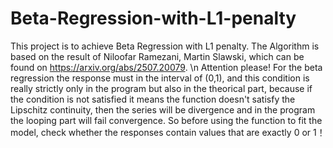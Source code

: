 # Beta-Regression-with-L1-penalty
This project is to achieve Beta Regression with L1 penalty. The Algorithm is based on the result of Niloofar Ramezani, Martin Slawski, which can be found on https://arxiv.org/abs/2507.20079. \n
Attention please! For the beta regression the response must in the interval of (0,1), and this condition is really strictly only in the program but also in the theorical part, because if the condition is not satisfied it means the function doesn't satisfy the Lipschitz continuity, then the series will be divergence and in the program the looping part will fail convergence. So before using the function to fit the model, check whether the responses contain values that are exactly 0 or 1！
